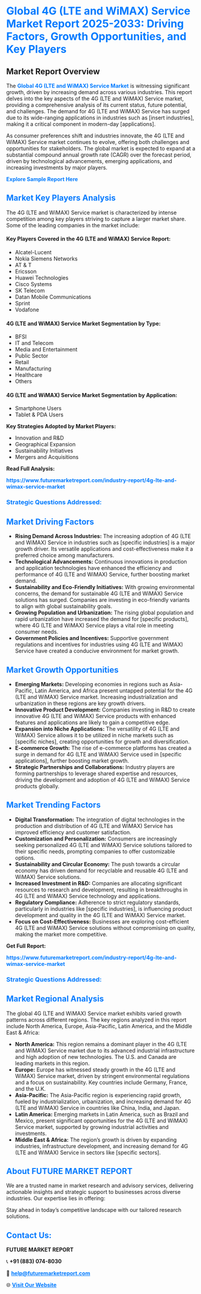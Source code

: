 <h1 style="color: #007BFF;">Global 4G (LTE and WiMAX) Service Market Report 2025-2033: Driving Factors, Growth Opportunities, and Key Players</h1>

<section id="overview">
<h2>Market Report Overview</h2>
<p>The <a href="https://www.futuremarketreport.com/industry-report/4g-lte-and-wimax-service-market" style="color: #007BFF; text-decoration: none;"><strong>Global 4G (LTE and WiMAX) Service Market</strong></a> is witnessing significant growth, driven by increasing demand across various industries. This report delves into the key aspects of the 4G (LTE and WiMAX) Service market, providing a comprehensive analysis of its current status, future potential, and challenges. The demand for 4G (LTE and WiMAX) Service has surged due to its wide-ranging applications in industries such as [insert industries], making it a critical component in modern-day [applications].</p>
<p>As consumer preferences shift and industries innovate, the 4G (LTE and WiMAX) Service market continues to evolve, offering both challenges and opportunities for stakeholders. The global market is expected to expand at a substantial compound annual growth rate (CAGR) over the forecast period, driven by technological advancements, emerging applications, and increasing investments by major players.</p>
</section>

<section id="overview">
<p><a href="https://www.futuremarketreport.com/request-sample/reportId=46546" style="color: #007BFF; text-decoration: none;"><strong>Explore Sample Report Here</strong></a></p>
</section>

<section id="key-players">
<h2 style="color: #007BFF;">Market Key Players Analysis</h2>
<p>The 4G (LTE and WiMAX) Service market is characterized by intense competition among key players striving to capture a larger market share. Some of the leading companies in the market include:</p>
<h4>Key Players Covered in the 4G (LTE and WiMAX) Service Report:</h4>
<ul><li>Alcatel-Lucent</li><li>Nokia Siemens Networks</li><li>AT &amp; T</li><li>Ericsson</li><li>Huawei Technologies</li><li>Cisco Systems</li><li>SK Telecom</li><li>Datan Mobile Communications</li><li>Sprint</li><li>Vodafone</li></ul>
<h4>4G (LTE and WiMAX) Service Market Segmentation by Type:</h4>
<ul><li>BFSI</li><li>IT and Telecom</li><li>Media and Entertainment</li><li>Public Sector</li><li>Retail</li><li>Manufacturing</li><li>Healthcare</li><li>Others</li></ul>

<h4>4G (LTE and WiMAX) Service Market Segmentation by Application:</h4>
<ul><li>Smartphone Users</li><li>Tablet &amp; PDA Users</li></ul>
<p><strong>Key Strategies Adopted by Market Players:</strong></p>
<ul>
<li>Innovation and R&D</li>
<li>Geographical Expansion</li>
<li>Sustainability Initiatives</li>
<li>Mergers and Acquisitions</li>
</ul>
</section>

<section>
<p><strong>Read Full Analysis: </strong></p><a href="https://www.futuremarketreport.com/industry-report/4g-lte-and-wimax-service-market" style="color: #007BFF; text-decoration: none;"><strong>https://www.futuremarketreport.com/industry-report/4g-lte-and-wimax-service-market</strong></a>
<h3 style="color: #007BFF;">Strategic Questions Addressed:</h3>
</section>

<section id="driving-factors">
<h2 style="color: #007BFF;">Market Driving Factors</h2>
<ul>
<li><strong>Rising Demand Across Industries:</strong> The increasing adoption of 4G (LTE and WiMAX) Service in industries such as [specific industries] is a major growth driver. Its versatile applications and cost-effectiveness make it a preferred choice among manufacturers.</li>
<li><strong>Technological Advancements:</strong> Continuous innovations in production and application technologies have enhanced the efficiency and performance of 4G (LTE and WiMAX) Service, further boosting market demand.</li>
<li><strong>Sustainability and Eco-Friendly Initiatives:</strong> With growing environmental concerns, the demand for sustainable 4G (LTE and WiMAX) Service solutions has surged. Companies are investing in eco-friendly variants to align with global sustainability goals.</li>
<li><strong>Growing Population and Urbanization:</strong> The rising global population and rapid urbanization have increased the demand for [specific products], where 4G (LTE and WiMAX) Service plays a vital role in meeting consumer needs.</li>
<li><strong>Government Policies and Incentives:</strong> Supportive government regulations and incentives for industries using 4G (LTE and WiMAX) Service have created a conducive environment for market growth.</li>
</ul>
</section>

<section id="growth-opportunities">
<h2 style="color: #007BFF;">Market Growth Opportunities</h2>
<ul>
<li><strong>Emerging Markets:</strong> Developing economies in regions such as Asia-Pacific, Latin America, and Africa present untapped potential for the 4G (LTE and WiMAX) Service market. Increasing industrialization and urbanization in these regions are key growth drivers.</li>
<li><strong>Innovative Product Development:</strong> Companies investing in R&D to create innovative 4G (LTE and WiMAX) Service products with enhanced features and applications are likely to gain a competitive edge.</li>
<li><strong>Expansion into Niche Applications:</strong> The versatility of 4G (LTE and WiMAX) Service allows it to be utilized in niche markets such as [specific niches], creating opportunities for growth and diversification.</li>
<li><strong>E-commerce Growth:</strong> The rise of e-commerce platforms has created a surge in demand for 4G (LTE and WiMAX) Service used in [specific applications], further boosting market growth.</li>
<li><strong>Strategic Partnerships and Collaborations:</strong> Industry players are forming partnerships to leverage shared expertise and resources, driving the development and adoption of 4G (LTE and WiMAX) Service products globally.</li>
</ul>
</section>

<section id="trending-factors">
<h2 style="color: #007BFF;">Market Trending Factors</h2>
<ul>
<li><strong>Digital Transformation:</strong> The integration of digital technologies in the production and distribution of 4G (LTE and WiMAX) Service has improved efficiency and customer satisfaction.</li>
<li><strong>Customization and Personalization:</strong> Consumers are increasingly seeking personalized 4G (LTE and WiMAX) Service solutions tailored to their specific needs, prompting companies to offer customizable options.</li>
<li><strong>Sustainability and Circular Economy:</strong> The push towards a circular economy has driven demand for recyclable and reusable 4G (LTE and WiMAX) Service solutions.</li>
<li><strong>Increased Investment in R&D:</strong> Companies are allocating significant resources to research and development, resulting in breakthroughs in 4G (LTE and WiMAX) Service technology and applications.</li>
<li><strong>Regulatory Compliance:</strong> Adherence to strict regulatory standards, particularly in industries like [specific industries], is influencing product development and quality in the 4G (LTE and WiMAX) Service market.</li>
<li><strong>Focus on Cost-Effectiveness:</strong> Businesses are exploring cost-efficient 4G (LTE and WiMAX) Service solutions without compromising on quality, making the market more competitive.</li>
</ul>
</section>

<section>
<p><strong>Get Full Report: </strong></p><a href="https://www.futuremarketreport.com/industry-report/4g-lte-and-wimax-service-market" style="color: #007BFF; text-decoration: none;"><strong>https://www.futuremarketreport.com/industry-report/4g-lte-and-wimax-service-market</strong></a>
<h3 style="color: #007BFF;">Strategic Questions Addressed:</h3>
</section>


<section id="regional-analysis">
<h2 style="color: #007BFF;">Market Regional Analysis</h2>
<p>The global 4G (LTE and WiMAX) Service market exhibits varied growth patterns across different regions. The key regions analyzed in this report include North America, Europe, Asia-Pacific, Latin America, and the Middle East & Africa:</p>
<ul>
<li><strong>North America:</strong> This region remains a dominant player in the 4G (LTE and WiMAX) Service market due to its advanced industrial infrastructure and high adoption of new technologies. The U.S. and Canada are leading markets in this region.</li>
<li><strong>Europe:</strong> Europe has witnessed steady growth in the 4G (LTE and WiMAX) Service market, driven by stringent environmental regulations and a focus on sustainability. Key countries include Germany, France, and the U.K.</li>
<li><strong>Asia-Pacific:</strong> The Asia-Pacific region is experiencing rapid growth, fueled by industrialization, urbanization, and increasing demand for 4G (LTE and WiMAX) Service in countries like China, India, and Japan.</li>
<li><strong>Latin America:</strong> Emerging markets in Latin America, such as Brazil and Mexico, present significant opportunities for the 4G (LTE and WiMAX) Service market, supported by growing industrial activities and investments.</li>
<li><strong>Middle East & Africa:</strong> The region’s growth is driven by expanding industries, infrastructure development, and increasing demand for 4G (LTE and WiMAX) Service in sectors like [specific sectors].</li>
</ul>
</section>

<footer>
<h2 style="color: #007BFF;">About FUTURE MARKET REPORT</h2>
<p>We are a trusted name in market research and advisory services, delivering actionable insights and strategic support to businesses across diverse industries. Our expertise lies in offering:</p>

<p>Stay ahead in today’s competitive landscape with our tailored research solutions.</p>

<h2 style="color: #007BFF;">Contact Us:</h2>
<p><strong>FUTURE MARKET REPORT</strong></p>
<p>📞 <strong>+91 (883) 074-8030</strong></p>
<p>📧 <strong><a href="mailto:help@futuremarketreport.com" style="color: #007BFF;">help@futuremarketreport.com</a></strong></p>
<p>🌐 <strong><a href="https://www.futuremarketreport.com/" style="color: #007BFF;">Visit Our Website</a></strong></p>
</footer>